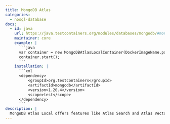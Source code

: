 ```yaml
---
title: MongoDB Atlas
categories:
  - nosql-database
docs:
  - id: java
    url: https://java.testcontainers.org/modules/databases/mongodb/#mongodbatlaslocalcontainer
    maintainer: core
    example: |
      ```java
      var container = new MongoDBAtlasLocalContainer(DockerImageName.parse("mongodb/mongodb-atlas-local:7.0.9"));
      container.start();
      ```
    installation: |
      ```xml
      <dependency>
          <groupId>org.testcontainers</groupId>
          <artifactId>mongodb</artifactId>
          <version>1.20.4</version>
          <scope>test</scope>
      </dependency>
      ```
description: |
  MongoDB Atlas Local offers features like Atlas Search and Atlas Vector Search.
---
```

